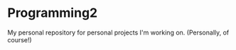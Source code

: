 # Programming2
My personal repository for personal projects I'm working on. (Personally, of course!)
